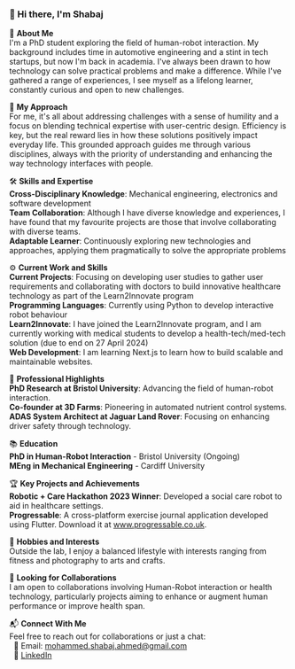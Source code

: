 ### 👋 Hi there, I'm Shabaj

<!--
**msahmed1/msahmed1** is a ✨ _special_ ✨ repository because its `README.md` (this file) appears on your GitHub profile.

Here are some ideas to get you started:

- 🔭 I’m currently working on ...
- 🌱 I’m currently learning ...
- 👯 I’m looking to collaborate on ...
- 🤔 I’m looking for help with ...
- 💬 Ask me about ...
- 📫 How to reach me: ...
- 😄 Pronouns: ...
- ⚡ Fun fact: ...
-->

🌱 **About Me** <br />
I'm a PhD student exploring the field of human-robot interaction. My background includes time in automotive engineering and a stint in tech startups, but now I'm back in academia. I've always been drawn to how technology can solve practical problems and make a difference. While I've gathered a range of experiences, I see myself as a lifelong learner, constantly curious and open to new challenges.

🧩 **My Approach** <br />
For me, it's all about addressing challenges with a sense of humility and a focus on blending technical expertise with user-centric design. Efficiency is key, but the real reward lies in how these solutions positively impact everyday life. This grounded approach guides me through various disciplines, always with the priority of understanding and enhancing the way technology interfaces with people. <br />

🛠 **Skills and Expertise** <br />
**Cross-Disciplinary Knowledge**: Mechanical engineering, electronics and software development <br />
**Team Collaboration**: Although I have diverse knowledge and experiences, I have found that my favourite projects are those that involve collaborating with diverse teams. <br />
**Adaptable Learner**: Continuously exploring new technologies and approaches, applying them pragmatically to solve the appropriate problems <br />

⚙️ **Current Work and Skills** <br />
**Current Projects**: Focusing on developing user studies to gather user requirements and collaborating with doctors to build innovative healthcare technology as part of the Learn2Innovate program <br />
**Programming Languages**: Currently using Python to develop interactive robot behaviour <br />
**Learn2Innovate**: I have joined the Learn2Innovate program, and I am currently working with medical students to develop a health-tech/med-tech solution (due to end on 27 April 2024) <br />
**Web Development**: I am learning Next.js to learn how to build scalable and maintainable websites. <br />

💼 **Professional Highlights** <br />
**PhD Research at Bristol University**: Advancing the field of human-robot interaction. <br />
**Co-founder at 3D Farms**: Pioneering in automated nutrient control systems. <br />
**ADAS System Architect at Jaguar Land Rover**: Focusing on enhancing driver safety through technology. <br />

📚 **Education** <br />
**PhD in Human-Robot Interaction** - Bristol University (Ongoing) <br />
**MEng in Mechanical Engineering** - Cardiff University <br />

🏆 **Key Projects and Achievements** <br />
**Robotic + Care Hackathon 2023 Winner**: Developed a social care robot to aid in healthcare settings. <br />
**Progressable**: A cross-platform exercise journal application developed using Flutter. Download it at www.progressable.co.uk.  

🎨 **Hobbies and Interests** <br />
Outside the lab, I enjoy a balanced lifestyle with interests ranging from fitness and photography to arts and crafts. <br />

🤝 **Looking for Collaborations** <br />
I am open to collaborations involving Human-Robot interaction or health technology, particularly projects aiming to enhance or augment human performance or improve health span. <br />

📬 **Connect With Me** <br />
Feel free to reach out for collaborations or just a chat: <br />
&nbsp; 📧 Email: mohammed.shabaj.ahmed@gmail.com <br />
&nbsp; 🔗 [LinkedIn](https://www.linkedin.com/in/mohammed-shabaj-ahmed/) <br />
